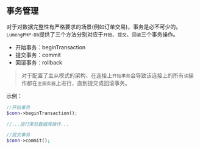 ## 事务管理

对于对数据完整性有严格要求的场景(例如订单交易)，事务是必不可少的。`LumengPHP-Db`提供了三个方法分别对应于`开始`、`提交`、`回滚`三个事务操作。

* 开始事务：beginTransaction
* 提交事务：commit
* 回滚事务：rollback

> 对于配置了主从模式的架构，在连接上`开始事务`会导致该连接上的所有`读`操作都在`主服务器`上进行，直到提交或回滚事务。

示例：
```php
//开始事务
$conn->beginTransaction();

//...进行某些数据库操作...

//提交事务
$conn->commit();
```